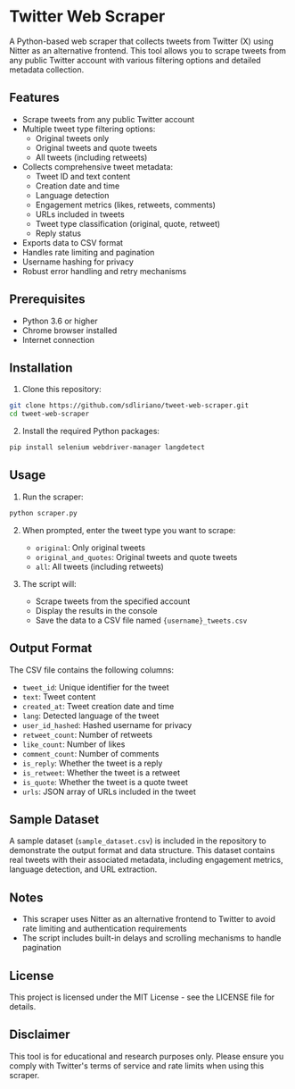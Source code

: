 # Twitter Web Scraper

A Python-based web scraper that collects tweets from Twitter (X) using Nitter as an alternative frontend. This tool allows you to scrape tweets from any public Twitter account with various filtering options and detailed metadata collection.

## Features

- Scrape tweets from any public Twitter account
- Multiple tweet type filtering options:
  - Original tweets only
  - Original tweets and quote tweets
  - All tweets (including retweets)
- Collects comprehensive tweet metadata:
  - Tweet ID and text content
  - Creation date and time
  - Language detection
  - Engagement metrics (likes, retweets, comments)
  - URLs included in tweets
  - Tweet type classification (original, quote, retweet)
  - Reply status
- Exports data to CSV format
- Handles rate limiting and pagination
- Username hashing for privacy
- Robust error handling and retry mechanisms

## Prerequisites

- Python 3.6 or higher
- Chrome browser installed
- Internet connection

## Installation

1. Clone this repository:
```bash
git clone https://github.com/sdliriano/tweet-web-scraper.git
cd tweet-web-scraper
```

2. Install the required Python packages:
```bash
pip install selenium webdriver-manager langdetect
```

## Usage

1. Run the scraper:
```bash
python scraper.py
```

2. When prompted, enter the tweet type you want to scrape:
   - `original`: Only original tweets
   - `original_and_quotes`: Original tweets and quote tweets
   - `all`: All tweets (including retweets)

3. The script will:
   - Scrape tweets from the specified account
   - Display the results in the console
   - Save the data to a CSV file named `{username}_tweets.csv`

## Output Format

The CSV file contains the following columns:
- `tweet_id`: Unique identifier for the tweet
- `text`: Tweet content
- `created_at`: Tweet creation date and time
- `lang`: Detected language of the tweet
- `user_id_hashed`: Hashed username for privacy
- `retweet_count`: Number of retweets
- `like_count`: Number of likes
- `comment_count`: Number of comments
- `is_reply`: Whether the tweet is a reply
- `is_retweet`: Whether the tweet is a retweet
- `is_quote`: Whether the tweet is a quote tweet
- `urls`: JSON array of URLs included in the tweet

## Sample Dataset

A sample dataset (`sample_dataset.csv`) is included in the repository to demonstrate the output format and data structure. This dataset contains real tweets with their associated metadata, including engagement metrics, language detection, and URL extraction.

## Notes

- This scraper uses Nitter as an alternative frontend to Twitter to avoid rate limiting and authentication requirements
- The script includes built-in delays and scrolling mechanisms to handle pagination

## License

This project is licensed under the MIT License - see the LICENSE file for details.

## Disclaimer

This tool is for educational and research purposes only. Please ensure you comply with Twitter's terms of service and rate limits when using this scraper. 